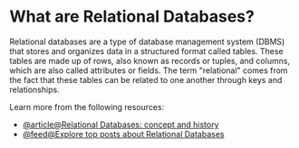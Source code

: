 # What are Relational Databases?

Relational databases are a type of database management system (DBMS) that stores and organizes data in a structured format called tables. These tables are made up of rows, also known as records or tuples, and columns, which are also called attributes or fields. The term "relational" comes from the fact that these tables can be related to one another through keys and relationships.

Learn more from the following resources:

- [@article@Relational Databases: concept and history](https://www.ibm.com/topics/relational-databases)
- [@feed@Explore top posts about Relational Databases](https://app.daily.dev/tags/relational-databases?ref=roadmapsh)
